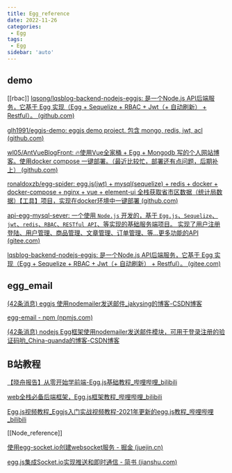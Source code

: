 ```yaml
---
title: Egg_reference
date: 2022-11-26
categories:
 - Egg
tags:
 - Egg
sidebar: 'auto'
---
```


## demo
[[rbac]]
[lqsong/lqsblog-backend-nodejs-eggjs: 是一个Node.js API后端服务，它基于 Egg 实现（Egg + Sequelize + RBAC + Jwt（+ 自动刷新） + Restful）。 (github.com)](https://github.com/lqsong/lqsblog-backend-nodejs-eggjs)

[glh1991/eggjs-demo: eggjs demo project. 包含 mongo, redis, jwt, acl (github.com)](https://github.com/glh1991/eggjs-demo)

[wl05/AntVueBlogFront: 🔥使用Vue全家桶 + Egg + Mongodb 写的个人网站博客。使用docker compose 一键部署。（最近比较忙，部署还有点问题，后期补上） (github.com)](https://github.com/wl05/AntVueBlogFront)

[ronaldoxzb/egg-spider: egg.js(jwt) + mysql(sequelize) + redis + docker + docker-compose + nginx + vue + element-ui 全栈获取省市区数据（统计局数据）【工具】项目，实现在docker环境中一键部署 (github.com)](https://github.com/ronaldoxzb/egg-spider)

[api-egg-mysql-sever: 一个使用 `Node.js` 开发的，基于 `Egg.js`、`Sequelize`、`jwt`、`redis`、`RBAC`、`RESTful API`、等实现的基础服务端项目。 实现了用户注册登陆、用户管理、商品管理、文章管理、订单管理、等...更多功能的API (gitee.com)](https://gitee.com/china-quanda/api-egg-mysql-sever?_from=gitee_search)


[lqsblog-backend-nodejs-eggjs: 是一个Node.js API后端服务，它基于 Egg 实现（Egg + Sequelize + RBAC + Jwt（+ 自动刷新） + Restful）。 (gitee.com)](https://gitee.com/lqsong/lqsblog-backend-nodejs-eggjs?_from=gitee_search)


## egg_email
[(42条消息) eggjs 使用nodemailer发送邮件_jakysing的博客-CSDN博客](https://blog.csdn.net/yueyezhongpaihuai/article/details/86626875)

[egg-email - npm (npmjs.com)](https://www.npmjs.com/package/egg-email)

[(42条消息) nodejs Egg框架使用nodemailer发送邮件模块，可用于登录注册的验证码哟_China-quanda的博客-CSDN博客](https://blog.csdn.net/weixin_44248187/article/details/124015512)

## B站教程

[【晓舟报告】从零开始学前端-Egg.js基础教程_哔哩哔哩_bilibili](https://www.bilibili.com/video/BV1cy4y1H7iX?p=5)


[web全栈必备后端框架，Egg.js框架教程_哔哩哔哩_bilibili](https://www.bilibili.com/video/BV1EV411m7wu?from=search&seid=7008904251989820753&spm_id_from=333.337.0.0)


[Egg.js视频教程_Eggjs入门实战视频教程-2021年更新的egg.js教程_哔哩哔哩_bilibili](https://www.bilibili.com/video/BV1Ct411e7zG?p=5)












[[Node_reference]]




[使用egg-socket.io创建websocket服务 - 掘金 (juejin.cn)](https://juejin.cn/post/7019966367709265928)

[egg.js集成Socket.io实现推送和即时通信 - 简书 (jianshu.com)](https://www.jianshu.com/p/9f79fd9c81f6)